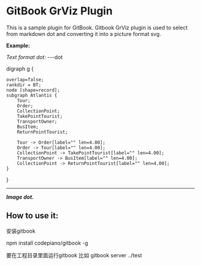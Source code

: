 **GitBook GrViz Plugin**
==============

This is a sample plugin for GitBook. Gitbook GrViz plugin is used to select from markdown dot and converting it into a picture format svg.

**Example:**

*Text format dot:*
---dot

digraph g {

	overlap=false;
	rankdir = BT;
	node [shape=record];
	subgraph Atlantis {
		Tour;
		Order;
		CollectionPoint;
		TakePointTourist;
		TransportOwner;
		BusItem;
		ReturnPointTourist;

		Tour -> Order[label="" len=4.00];
		Order -> Tour[label="" len=4.00];
		CollectionPoint -> TakePointTourist[label="" len=4.00];
		TransportOwner -> BusItem[label="" len=4.00];
		CollectionPoint -> ReturnPointTourist[label="" len=4.00];
	}
}

---


***Image dot.***

**How to use it:**
--------------
安装gitbook

npm install codepiano/gitbook -g

要在工程目录里面运行gitbook
比如 gitbook server ../test
